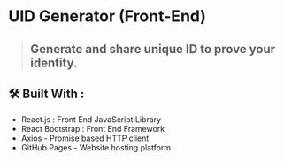 # UID Generator (Front-End)

> ## Generate and share unique ID to prove your identity.

## 🛠️ Built With :

- React.js : Front End JavaScript Library
- React Bootstrap : Front End Framework
- Axios - Promise based HTTP client
- GitHub Pages - Website hosting platform
